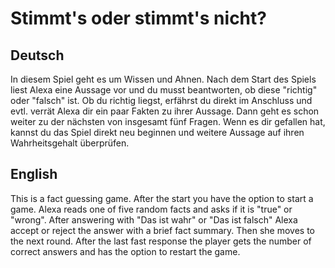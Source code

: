 # Stimmt's oder stimmt's nicht?

## Deutsch

In diesem Spiel geht es um Wissen und Ahnen. Nach dem Start des Spiels liest Alexa eine Aussage vor und du musst beantworten, ob diese "richtig" oder "falsch" ist. Ob du richtig liegst, erfährst du direkt im Anschluss und evtl. verrät Alexa dir ein paar Fakten zu ihrer Aussage. Dann geht es schon weiter zu der nächsten von insgesamt fünf Fragen.
Wenn es dir gefallen hat, kannst du das Spiel direkt neu beginnen und weitere Aussage auf ihren Wahrheitsgehalt überprüfen.

## English

This is a fact guessing game. After the start you have the option to start a game. Alexa reads one of five random facts and asks if it is "true" or "wrong". After answering with "Das ist wahr" or "Das ist falsch" Alexa accept or reject the answer with a brief fact summary. Then she moves to the next round.
After the last fast response the player gets the number of correct answers and has the option to restart the game.